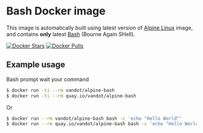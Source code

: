 # Bash Docker image

This image is automatically built using latest version of [Alpine Linux](https://alpinelinux.org/) image, and
contains __only__ latest [Bash](https://www.gnu.org/software/bash/) (Bourne Again SHell).

[![Docker Stars](https://img.shields.io/docker/stars/vandot/alpine-bash.svg)](https://hub.docker.com/r/vandot/alpine-bash/)
[![Docker Pulls](https://img.shields.io/docker/pulls/vandot/alpine-bash.svg)](https://hub.docker.com/r/vandot/alpine-bash/)

## Example usage

Bash prompt wait your command 
```bash
$ docker run -ti --rm vandot/alpine-bash
$ docker run -ti --rm quay.io/vandot/alpine-bash
```

Or 

```bash
$ docker run --rm vandot/alpine-bash bash -c 'echo "Hello World"'
$ docker run --rm quay.io/vandot/alpine-bash bash -c 'echo "Hello World"'
```
